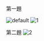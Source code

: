 第一題

![default](https://user-images.githubusercontent.com/43788227/51234469-c6f9c000-19a7-11e9-80eb-a78ca6c377e0.PNG)
![1](https://user-images.githubusercontent.com/43788227/51234671-6919a800-19a8-11e9-9486-c0150c67598f.PNG)

第二題
![2](https://user-images.githubusercontent.com/43788227/51235531-b5fe7e00-19aa-11e9-9b77-7c3f8e589e56.PNG)

